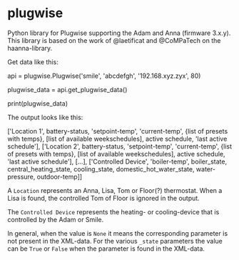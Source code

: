 # plugwise
Python library for Plugwise supporting the Adam and Anna (firmware 3.x.y).
This library is based on the work of @laetificat and @CoMPaTech on the haanna-library.

Get data like this:

 api = plugwise.Plugwise('smile', 'abcdefgh', '192.168.xyz.zyx', 80)
 
 plugwise_data = api.get_plugwise_data()
 
 print(plugwise_data)
 
 The output looks like this:
 
['Location 1', battery-status, 'setpoint-temp', 'current-temp', {list of presets with temps}, [list of available weekschedules], active schedule, 'last active schedule'], 
['Location 2', battery-status, 'setpoint-temp', 'current-temp', {list of presets with temps}, [list of available weekschedules], active schedule, 'last active schedule'], 
[...],
['Controlled Device', 'boiler-temp', boiler_state, central_heating_state, cooling_state, domestic_hot_water_state, water-pressure, outdoor-temp]]

A `Location` represents an Anna, Lisa, Tom or Floor(?) thermostat. When a Lisa is found, the controlled Tom of Floor is ignored in the output.

The `Controlled Device` represents the heating- or cooling-device that is controlled by the Adam or Smile.

In general, when the value is `None` it means the corresponding parameter is not present in the XML-data. For the various `_state` parameters the value can be `True` or `False` when the parameter is found in the XML-data.
